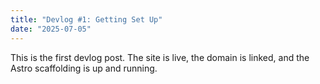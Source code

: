 ```yaml
---
title: "Devlog #1: Getting Set Up"
date: "2025-07-05"
---
```


This is the first devlog post. The site is live, the domain is linked, and the Astro scaffolding is up and running.
